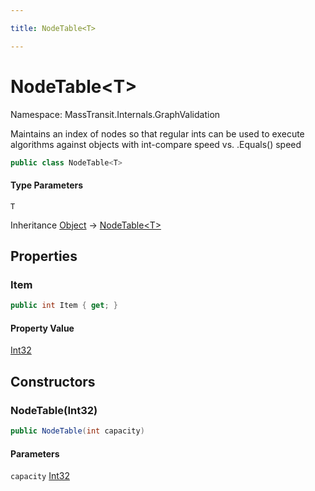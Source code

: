 ```yaml
---

title: NodeTable<T>

---
```


# NodeTable\<T\>

Namespace: MassTransit.Internals.GraphValidation

Maintains an index of nodes so that regular ints can be used to execute algorithms
 against objects with int-compare speed vs. .Equals() speed

```csharp
public class NodeTable<T>
```

#### Type Parameters

`T`<br/>

Inheritance [Object](https://learn.microsoft.com/en-us/dotnet/api/system.object) → [NodeTable\<T\>](../masstransit-internals-graphvalidation/nodetable-1)

## Properties

### **Item**

```csharp
public int Item { get; }
```

#### Property Value

[Int32](https://learn.microsoft.com/en-us/dotnet/api/system.int32)<br/>

## Constructors

### **NodeTable(Int32)**

```csharp
public NodeTable(int capacity)
```

#### Parameters

`capacity` [Int32](https://learn.microsoft.com/en-us/dotnet/api/system.int32)<br/>
